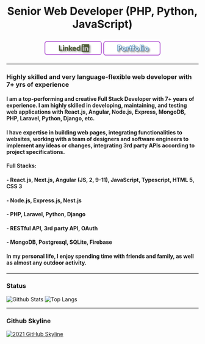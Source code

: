 

<h1 align="center">Senior Web Developer (PHP, Python, JavaScript)</h1>

###
<p align="center">
    <a href="https://www.linkedin.com/in/frank-canihuante-63257122a/" target="_blank" rel="noopener noreferrer"><img align="center" src="Assets/LinkedinBtn.png" width="150px" /></a>
    <a href="https://FrankCanihuante.github.io" target="_blank" rel="noopener noreferrer"><img align="center" src="Assets/PortfolioBtn.png" width="150px" /></a>
</p>

---
### Highly skilled and very language-flexible web developer with 7+ yrs of experience
####   I am a top-performing and creative Full Stack Developer with 7+ years of experience. I am highly skilled in developing, maintaining, and testing web applications with React.js, Angular, Node.js, Express, MongoDB, PHP, Laravel, Python, Django, etc.
####   I have expertise in building web pages, integrating functionalities to websites, working with a team of designers and software engineers to implement any ideas or changes, integrating 3rd party APIs according to project specifications. 

####   Full Stacks:
####   - React.js, Next.js, Angular (JS, 2, 9-11), JavaScript, Typescript, HTML 5, CSS 3
####   - Node.js, Express.js, Nest.js
####   - PHP, Laravel, Python, Django
####   - RESTful API, 3rd party API, OAuth
####   - MongoDB, Postgresql, SQLite, Firebase

####   In my personal life, I enjoy spending time with friends and family, as well as almost any outdoor activity.

---
### Status
![Github Stats](https://github-readme-stats.vercel.app/api?username=FrankCanihuante&count_private=true&show_icons=true&include_all_commits=true)
![Top Langs](https://github-readme-stats.vercel.app/api/top-langs/?username=FrankCanihuante&hide=TeX&layout=compact)

---
### Github Skyline
<a href="https://skyline.github.com/FrankCanihuante/2021" title="2021 GitHub Skyline"><img src="https://skyline.github.com/FrankCanihuante/2021.png" alt="2021 GitHub Skyline" width="50%" /></a>
